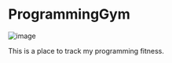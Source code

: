 # ProgrammingGym

![image](https://user-images.githubusercontent.com/30689856/152479820-d02a66ac-ab05-41c9-99ef-3e820ec6be14.jpeg)

This is a place to track my programming fitness.

